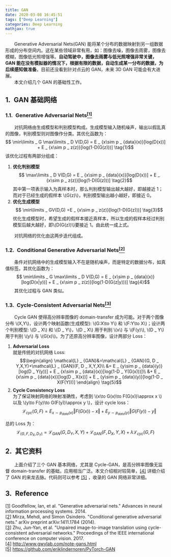 ```yaml
---
title: GAN
date: 2020-03-08 16:45:51
tags: ["Deep Learning"]
categories: Deep Learning
mathjax: true
---
```


　　Generative Adversarial Nets(GAN) 能将某个分布的数据映射到另一组数据形成的分布空间内。这在某些领域非常有用，如：图像去噪，图像去雨雾，图像去模糊，图像低光照增强等。**自动驾驶中，图像去雨雾与低光照增强非常关键，GAN 能在没有模拟器的情况下，根据有限的数据，自动生成某一分布的数据，为后续感知做准备**。目前还没看到针对点云的 GAN，未来 3D GAN 可能会有大进展。  
　　本文介绍几个 GAN 的基础性工作。

## 1.&ensp;GAN 基础网络
### 1.1.&ensp;Generative Adversarial Nets<a href="#1" id="1ref"><sup>[1]</sup></a>
　　对抗网络由生成模型和判别模型构成。生成模型输入随机噪声，输出以假乱真的图像，判别模型则对图像作分类。其优化函数为：
$$ \min\limits _ G \max\limits _ D V(D,G) = E _ {x\sim p _ {data}(x)}[log(D(x))] + E _ {x\sim p _ z(z)}[log(1-D(G(z)))] \tag{1}$$
该优化过程有两部分组成：

1. **优化判别模型**  
$$ \max\limits _ D V(D,G) = E _ {x\sim p _ {data}(x)}[log(D(x))] + E _ {x\sim p _ z(z)}[log(1-D(G(z)))] \tag{2}$$
其中第一项表示输入为真样本时，那么判别模型输出越大越好，即越接近 1；而对于已经生成的假样本 \\(G(z)\\)，判别模型输出越小越好，即接近 0。
2. **优化生成模型**  
$$ \min\limits _ GV(D,G) =E _ {x\sim p _ z(z)}[log(1-D(G(z)))] \tag{3}$$
优化生成模型时，希望生成的假样本接近真样本，所以生成的假样本经过判别模型后越大越好，即\\(D(G(z))\\)要接近 1。由此统一成上式。

　　对抗网络的优化由这两步迭代组成。

### 1.2.&ensp;Conditional Generative Adversarial Nets<a href="#2" id="2ref"><sup>[2]</sup></a>
　　条件对抗网络中的生成模型输入不在是随机噪声，而是特定的数据分布，如真值标签。其优化函数为：
$$ \min\limits _ G \max\limits _ D V(D,G) = E _ {x\sim p _ {data}(x)}[log(D(x|y))] + E _ {x\sim p _ z(z)}[log(1-D(G(z|y)))] \tag{4}$$
　　其优化过程与 GAN 类似。

### 1.3.&ensp;Cycle-Consistent Adversarial Nets<a href="#3" id="3ref"><sup>[3]</sup></a>
　　Cycle GAN 使得高分辨率图像的 domain-transfer 成为可能。对于两个图像分布 \\(X,Y\\)，设计两个映射函数(生成模型): \\(G:X\\to Y\\) 和 \\(F:Y\\to X\\)；设计两个判别模型: \\(D _ X\\) 和 \\(D _ Y\\)，\\(D _ X\\) 用于判别 \\(x\\) 与 \\(F(y)\\), \\(D _ Y\\) 用于判别 \\(y\\) 与 \\(G(x)\\)。为了还原高分辨率图像，设计两部分 Loss：

1. **Adversarial Loss**  
就是传统的对抗网络 Loss:
$$\begin{align}
\mathcal{L} _ {GAN}&=\mathcal{L} _ {GAN}(G, D _ Y,X,Y)+\mathcal{L} _ {GAN}(F, D _ X,Y,X)\\
&= E _ {y\sim p _ {data}(y)}[log(D _ Y(y))] + E _ {x\sim p _ {data}(x)}[log(1-D _ Y(G(x)))]\\
&+ E _ {x\sim p _ {data}(x)}[log(D _ X(x))] + E _ {y\sim p _ {data}(y)}[log(1-D _ X(F(Y)))]
\end{align} \tag{5}$$
2. **Cycle Consistency Loss**  
为了保证映射网络的映射准确性，考虑到 \\(x\\to G(x)\\to F(G(x))\\approx x \\) 以及 \\(y\\to F(y)\\to G(F(y))\\approx y \\)，设计 cycle loss：
$$\mathcal{L} _ {cyc}(G,F)= E _ {x\sim p _ {data}(x)}\Vert F(G(x))-x\Vert + E _ {y\sim p _ {data}(y)}\Vert G(F(y))-y\Vert \tag{6}$$

总的 Loss 为：
$$\mathcal{L} _ (G,F,D _ X, D _ Y)=\mathcal{L} _ {GAN}(G, D _ Y,X,Y)+\mathcal{L} _ {GAN}(F, D _ X,Y,X)+\lambda \mathcal{L} _ {cyc}(G,F) \tag{7}$$

## 2.&ensp;其它资料
　　上面介绍了三个 GAN 基本网络，尤其是 Cycle-GAN，是高分辨率图像无监督 domain-transfer 的基础，应用相当广泛。本文介绍相对较简单，<a href="#4" id="4ref">[4]</a> 详细介绍了 GAN 的来龙去脉。代码则可以参考 <a href="#5" id="5ref">[5]</a> ，收录的 GAN 网络非常详细。

## 3.&ensp;Reference
<a id="1" href="#1ref">[1]</a> Goodfellow, Ian, et al. "Generative adversarial nets." Advances in neural information processing systems. 2014.  
<a id="2" href="#2ref">[2]</a> Mirza, Mehdi, and Simon Osindero. "Conditional generative adversarial nets." arXiv preprint arXiv:1411.1784 (2014).  
<a id="3" href="#3ref">[3]</a> Zhu, Jun-Yan, et al. "Unpaired image-to-image translation using cycle-consistent adversarial networks." Proceedings of the IEEE international conference on computer vision. 2017.  
<a id="4" href="#4ref">[4]</a> http://www.gwylab.com/note-gans.html  
<a id="5" href="#5ref">[5]</a> https://github.com/eriklindernoren/PyTorch-GAN  
